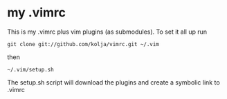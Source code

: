 my .vimrc
=========

This is my .vimrc plus vim plugins (as submodules).
To set it all up run

    git clone git://github.com/kolja/vimrc.git ~/.vim

then

    ~/.vim/setup.sh

The setup.sh script will download the plugins and create a symbolic link to .vimrc
